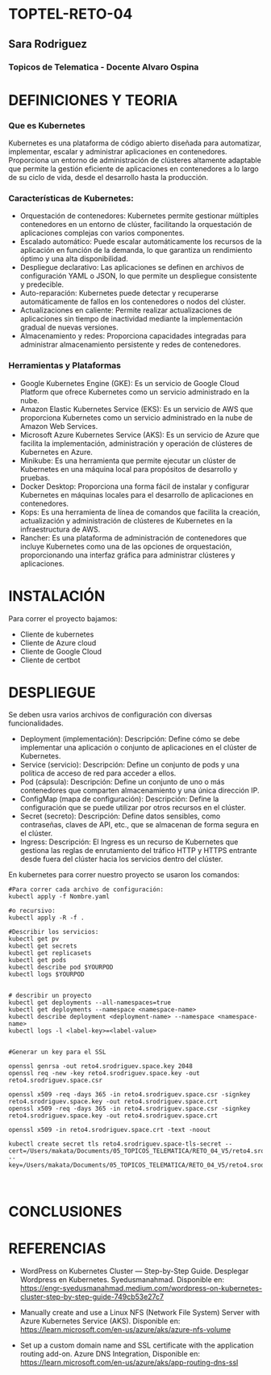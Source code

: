 # TOPTEL-RETO-04
## Sara Rodriguez
### Topicos de Telematica - Docente Alvaro Ospina

# DEFINICIONES Y TEORIA

### Que es Kubernetes
Kubernetes es una plataforma de código abierto diseñada para automatizar, implementar, escalar y administrar aplicaciones en contenedores. Proporciona un entorno de administración de clústeres altamente adaptable que permite la gestión eficiente de aplicaciones en contenedores a lo largo de su ciclo de vida, desde el desarrollo hasta la producción.

### Características de Kubernetes:
- Orquestación de contenedores: Kubernetes permite gestionar múltiples contenedores en un entorno de clúster, facilitando la orquestación de aplicaciones complejas con varios componentes.
- Escalado automático: Puede escalar automáticamente los recursos de la aplicación en función de la demanda, lo que garantiza un rendimiento óptimo y una alta disponibilidad.
- Despliegue declarativo: Las aplicaciones se definen en archivos de configuración YAML o JSON, lo que permite un despliegue consistente y predecible.
- Auto-reparación: Kubernetes puede detectar y recuperarse automáticamente de fallos en los contenedores o nodos del clúster.
- Actualizaciones en caliente: Permite realizar actualizaciones de aplicaciones sin tiempo de inactividad mediante la implementación gradual de nuevas versiones.
- Almacenamiento y redes: Proporciona capacidades integradas para administrar almacenamiento persistente y redes de contenedores.

### Herramientas y Plataformas

- Google Kubernetes Engine (GKE): Es un servicio de Google Cloud Platform que ofrece Kubernetes como un servicio administrado en la nube.
- Amazon Elastic Kubernetes Service (EKS): Es un servicio de AWS que proporciona Kubernetes como un servicio administrado en la nube de Amazon Web Services.
- Microsoft Azure Kubernetes Service (AKS): Es un servicio de Azure que facilita la implementación, administración y operación de clústeres de Kubernetes en Azure.
- Minikube: Es una herramienta que permite ejecutar un clúster de Kubernetes en una máquina local para propósitos de desarrollo y pruebas.
- Docker Desktop: Proporciona una forma fácil de instalar y configurar Kubernetes en máquinas locales para el desarrollo de aplicaciones en contenedores.
- Kops: Es una herramienta de línea de comandos que facilita la creación, actualización y administración de clústeres de Kubernetes en la infraestructura de AWS.
- Rancher: Es una plataforma de administración de contenedores que incluye Kubernetes como una de las opciones de orquestación, proporcionando una interfaz gráfica para administrar clústeres y aplicaciones.

# INSTALACIÓN

Para correr el proyecto bajamos:

- Cliente de kubernetes
- Cliente de Azure cloud
- Cliente de Google Cloud
- Cliente de certbot


# DESPLIEGUE

Se deben usra varios archivos de configuración con diversas funcionalidades.

- Deployment (implementación):
Descripción: Define cómo se debe implementar una aplicación o conjunto de aplicaciones en el clúster de Kubernetes.
- Service (servicio):
Descripción: Define un conjunto de pods y una política de acceso de red para acceder a ellos.
- Pod (cápsula):
Descripción: Define un conjunto de uno o más contenedores que comparten almacenamiento y una única dirección IP.
- ConfigMap (mapa de configuración):
Descripción: Define la configuración que se puede utilizar por otros recursos en el clúster.
- Secret (secreto):
Descripción: Define datos sensibles, como contraseñas, claves de API, etc., que se almacenan de forma segura en el clúster.
- Ingress:
Descripción: El Ingress es un recurso de Kubernetes que gestiona las reglas de enrutamiento del tráfico HTTP y HTTPS entrante desde fuera del clúster hacia los servicios dentro del clúster.

En kubernetes para correr nuestro proyecto se usaron los comandos: 

```
#Para correr cada archivo de configuración:
kubectl apply -f Nombre.yaml

#o recursivo:
kubectl apply -R -f .

#Describir los servicios:
kubectl get pv
kubectl get secrets
kubectl get replicasets
kubectl get pods
kubectl describe pod $YOURPOD
kubectl logs $YOURPOD


# describir un proyecto
kubectl get deployments --all-namespaces=true
kubectl get deployments --namespace <namespace-name>
kubectl describe deployment <deployment-name> --namespace <namespace-name>
kubectl logs -l <label-key>=<label-value>


#Generar un key para el SSL

openssl genrsa -out reto4.srodriguev.space.key 2048
openssl req -new -key reto4.srodriguev.space.key -out reto4.srodriguev.space.csr

openssl x509 -req -days 365 -in reto4.srodriguev.space.csr -signkey reto4.srodriguev.space.key -out reto4.srodriguev.space.crt
openssl x509 -req -days 365 -in reto4.srodriguev.space.csr -signkey reto4.srodriguev.space.key -out reto4.srodriguev.space.crt

openssl x509 -in reto4.srodriguev.space.crt -text -noout

kubectl create secret tls reto4.srodriguev.space-tls-secret --cert=/Users/makata/Documents/05_TOPICOS_TELEMATICA/RETO_04_V5/reto4.srodriguev.space.crt --key=/Users/makata/Documents/05_TOPICOS_TELEMATICA/RETO_04_V5/reto4.srodriguev.space.key



```


# CONCLUSIONES


# REFERENCIAS

- WordPress on Kubernetes Cluster — Step-by-Step Guide. Desplegar Wordpress en Kubernetes. Syedusmanahmad.  Disponible en: https://engr-syedusmanahmad.medium.com/wordpress-on-kubernetes-cluster-step-by-step-guide-749cb53e27c7 

- Manually create and use a Linux NFS (Network File System) Server with Azure Kubernetes Service (AKS). Disponible en: https://learn.microsoft.com/en-us/azure/aks/azure-nfs-volume 

- Set up a custom domain name and SSL certificate with the application routing add-on. Azure DNS Integration, Disponible en: https://learn.microsoft.com/en-us/azure/aks/app-routing-dns-ssl 